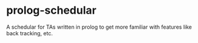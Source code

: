 # prolog-schedular
A schedular for TAs written in prolog to get more familiar with features like back tracking, etc.
